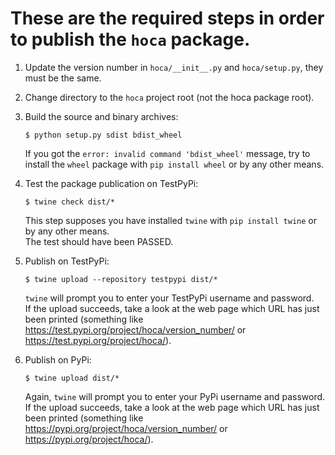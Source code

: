 # These are the required steps in order to publish the `hoca` package.

1. Update the version number in `hoca/__init__.py` and `hoca/setup.py`, they must be the same.

2. Change directory to the `hoca` project root (not the hoca package root).

3. Build the source and binary archives:
   ```shell
   $ python setup.py sdist bdist_wheel
   ```
   If you got the `error: invalid command 'bdist_wheel'` message, try to install the
   `wheel` package with `pip install wheel` or by any other means.  

4. Test the package publication on TestPyPi:
   ```shell
   $ twine check dist/*
   ```
   This step supposes you have installed `twine` with `pip install twine` or by any other means.  
   The test should have been PASSED.
   
5. Publish on TestPyPi:
   ```shell
   $ twine upload --repository testpypi dist/*
   ```
   `twine` will prompt you to enter your TestPyPi username and password.  
   If the upload succeeds, take a look at the web page which URL has just been printed
   (something like https://test.pypi.org/project/hoca/version_number/ or https://test.pypi.org/project/hoca/).

6. Publish on PyPi:
   ```shell
   $ twine upload dist/*
   ```
   Again, `twine` will prompt you to enter your PyPi username and password.  
   If the upload succeeds, take a look at the web page which URL has just been printed
   (something like https://pypi.org/project/hoca/version_number/ or https://pypi.org/project/hoca/).
